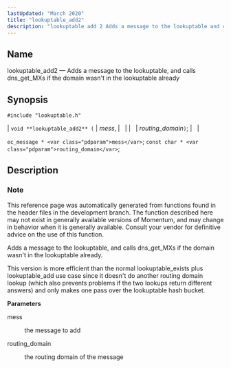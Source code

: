 ```yaml
---
lastUpdated: "March 2020"
title: "lookuptable_add2"
description: "lookuptable add 2 Adds a message to the lookuptable and calls dns get M Xs if the domain wasn't in the lookuptable already void lookuptable add 2 mess routing domain ec message mess const char routing domain This reference page was automatically generated from functions found in the header files..."
---
```


<a name="apis.lookuptable_add2"></a> 
## Name

lookuptable_add2 — Adds a message to the lookuptable, and calls dns_get_MXs if the domain wasn't in the lookuptable already

## Synopsis

`#include "lookuptable.h"`

| `void **lookuptable_add2** (` | <var class="pdparam">mess</var>, |   |
|   | <var class="pdparam">routing_domain</var>`)`; |   |

`ec_message * <var class="pdparam">mess</var>`;
`const char * <var class="pdparam">routing_domain</var>`;<a name="idp64125984"></a> 
## Description

### Note

This reference page was automatically generated from functions found in the header files in the development branch. The function described here may not exist in generally available versions of Momentum, and may change in behavior when it is generally available. Consult your vendor for definitive advice on the use of this function.

Adds a message to the lookuptable, and calls dns_get_MXs if the domain wasn't in the lookuptable already.

This version is more efficient than the normal lookuptable_exists plus lookuptable_add use case since it doesn't do another routing domain lookup (which also prevents problems if the two lookups return different answers) and only makes one pass over the lookuptable hash bucket.

**<a name="idp64129680"></a> Parameters**

<dl class="variablelist">

<dt>mess</dt>

<dd>

the message to add

</dd>

<dt>routing_domain</dt>

<dd>

the routing domain of the message

</dd>

</dl>